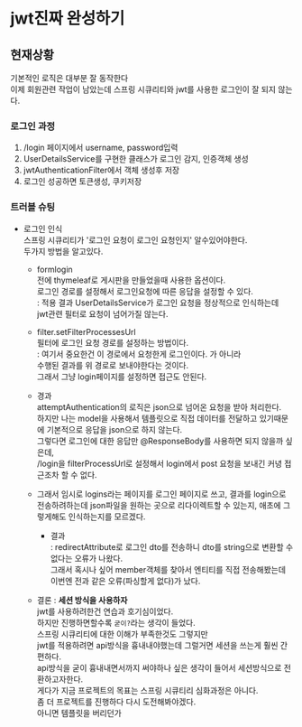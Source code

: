 # jwt진짜 완성하기

## 현재상황
기본적인 로직은 대부분 잘 동작한다  
이제 회원관련 작업이 남았는데 스프링 시큐리티와 jwt를 사용한 로그인이 잘 되지 않는다.

### 로그인 과정
1. /login 페이지에서 username, password입력
2. UserDetailsService를 구현한 클래스가 로그인 감지, 인증객체 생성
3. jwtAuthenticationFilter에서 객체 생성후 저장  
4. 로그인 성공하면 토큰생성, 쿠키저장

### 트러블 슈팅
- 로그인 인식  
스프링 시큐리티가 '로그인 요청이 로그인 요청인지' 알수있어야한다.  
두가지 방법을 알고있다.
    - formlogin  
    전에 thymeleaf로 게시판을 만들었을때 사용한 옵션이다.  
    로그인 경로를 설정해서 로그인요청에 따른 응답을 설정할 수 있다.  
    : 적용 결과 UserDetailsService가 로그인 요청을 정상적으로 인식하는데  
    jwt관련 필터로 요청이 넘어가질 않는다.  

    - filter.setFilterProcessesUrl  
    필터에 로그인 요청 경로를 설정하는 방법이다.  
    : 여기서 중요한건 이 경로에서 요청한게 로그인이다. 가 아니라  
    수행된 결과를 위 경로로 보내야한다는 것이다.  
    그래서 그냥 login페이지를 설정하면 접근도 안된다.   

    - 경과  
    attemptAuthentication의 로직은 json으로 넘어온 요청을 받아 처리한다.  
    하지만 나는 model을 사용해서 템플릿으로 직접 데이터를 전달하고 있기때문에 기본적으로 응답을 json으로 하지 않는다.  
    그렇다면 로그인에 대한 응답만 @ResponseBody를 사용하면 되지 않을까 싶은데,  
    /login을 filterProcessUrl로 설정해서 login에서 post 요청을 보내긴 커녕 접근조차 할 수 없다.  
    - 그래서 임시로 logins라는 페이지를 로그인 페이지로 쓰고, 결과를 login으로 전송하려하는데 json파일을 원하는 곳으로 리다이렉트할 수 있는지, 애초에 그렇게해도 인식하는지를 모르겠다.  
        - 결과   
        : redirectAttribute로 로그인 dto를 전송하니 dto를 string으로 변환할 수 없다는 오류가 나왔다.  
        그래서 혹시나 싶어 member객체를 찾아서 엔티티를 직접 전송해봤는데 이번엔 전과 같은 오류(파싱할게 없다)가 났다. 

    - 결론 : **세션 방식을 사용하자**   
    jwt를 사용하려한건 연습과 호기심이었다.  
    하지만 진행하면할수록 `굳이?`라는 생각이 들었다.  
    스프링 시큐리티에 대한 이해가 부족한것도 그렇지만  
    jwt를 적용하려면 api방식을 흉내내야했는데 그럴거면 세션을 쓰는게 훨씬 간편하다.  
    api방식을 굳이 흉내내면서까지 써야하나 싶은 생각이 들어서 세션방식으로 전환하고자한다.  
    게다가 지금 프로젝트의 목표는 스프링 시큐티리 심화과정은 아니다.  
    좀 더 프로젝트를 진행하다 다시 도전해봐야겠다.  
    아니면 템플릿을 버리던가

